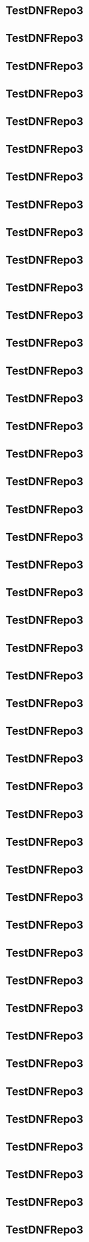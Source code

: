 # TestDNFRepo3
# TestDNFRepo3
# TestDNFRepo3

# TestDNFRepo3
# TestDNFRepo3
# TestDNFRepo3

# TestDNFRepo3
# TestDNFRepo3
# TestDNFRepo3

# TestDNFRepo3
# TestDNFRepo3
# TestDNFRepo3

# TestDNFRepo3
# TestDNFRepo3
# TestDNFRepo3

# TestDNFRepo3
# TestDNFRepo3
# TestDNFRepo3

# TestDNFRepo3
# TestDNFRepo3
# TestDNFRepo3

# TestDNFRepo3
# TestDNFRepo3
# TestDNFRepo3

# TestDNFRepo3
# TestDNFRepo3
# TestDNFRepo3

# TestDNFRepo3
# TestDNFRepo3
# TestDNFRepo3

# TestDNFRepo3
# TestDNFRepo3
# TestDNFRepo3

# TestDNFRepo3
# TestDNFRepo3
# TestDNFRepo3

# TestDNFRepo3
# TestDNFRepo3
# TestDNFRepo3

# TestDNFRepo3
# TestDNFRepo3
# TestDNFRepo3

# TestDNFRepo3
# TestDNFRepo3
# TestDNFRepo3


